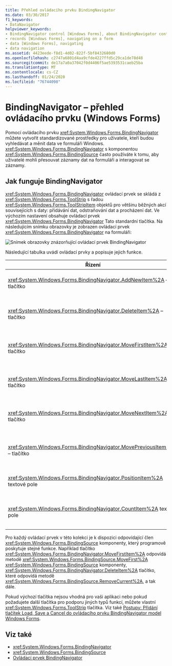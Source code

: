 ```yaml
---
title: Přehled ovládacího prvku BindingNavigator
ms.date: 03/30/2017
f1_keywords:
- DataNavigator
helpviewer_keywords:
- BindingNavigator control [Windows Forms], about BindingNavigator control
- records [Windows Forms], navigating on a form
- data [Windows Forms], navigating
- data navigation
ms.assetid: 4423eede-f8d1-4d02-822f-5bf8432680d0
ms.openlocfilehash: c2747a6801d4aa9cfde4227ffd5c29ca1de78d48
ms.sourcegitcommit: de17a7a0a37042f0d4406f5ae5393531caeb25ba
ms.translationtype: MT
ms.contentlocale: cs-CZ
ms.lasthandoff: 01/24/2020
ms.locfileid: "76744098"
---
```

# <a name="bindingnavigator-control-overview-windows-forms"></a>BindingNavigator – přehled ovládacího prvku (Windows Forms)
Pomocí ovládacího prvku <xref:System.Windows.Forms.BindingNavigator> můžete vytvořit standardizované prostředky pro uživatele, kteří budou vyhledávat a měnit data ve formuláři Windows. <xref:System.Windows.Forms.BindingNavigator> s komponentou <xref:System.Windows.Forms.BindingSource> často používáte k tomu, aby uživatelé mohli přesouvat záznamy dat na formuláři a interagovat se záznamy.  
  
## <a name="how-the-bindingnavigator-works"></a>Jak funguje BindingNavigator  

 <xref:System.Windows.Forms.BindingNavigator> ovládací prvek se skládá z <xref:System.Windows.Forms.ToolStrip> s řadou <xref:System.Windows.Forms.ToolStripItem> objektů pro většinu běžných akcí souvisejících s daty: přidávání dat, odstraňování dat a procházení dat. Ve výchozím nastavení obsahuje ovládací prvek <xref:System.Windows.Forms.BindingNavigator> Tato standardní tlačítka. Na následujícím snímku obrazovky je zobrazen ovládací prvek <xref:System.Windows.Forms.BindingNavigator> na formuláři:
  
 ![Snímek obrazovky znázorňující ovládací prvek BindingNavigator](./media/bindingnavigator-control-overview-windows-forms/bindingnavigator-control-form.gif)  
  
 Následující tabulka uvádí ovládací prvky a popisuje jejich funkce.  
  
|Řízení|Funkce|  
|-------------|--------------|  
|<xref:System.Windows.Forms.BindingNavigator.AddNewItem%2A> – tlačítko|Vloží nový řádek do podkladového zdroje dat.|  
|<xref:System.Windows.Forms.BindingNavigator.DeleteItem%2A> – tlačítko|Odstraní aktuální řádek z podkladového zdroje dat.|  
|<xref:System.Windows.Forms.BindingNavigator.MoveFirstItem%2A> – tlačítko|Přesune se na první položku v podkladovém zdroji dat.|  
|<xref:System.Windows.Forms.BindingNavigator.MoveLastItem%2A> – tlačítko|Přesune se na poslední položku v podkladovém zdroji dat.|  
|<xref:System.Windows.Forms.BindingNavigator.MoveNextItem%2A> – tlačítko|Přesune se na další položku v podkladovém zdroji dat.|  
|<xref:System.Windows.Forms.BindingNavigator.MovePreviousItem%2A> – tlačítko|Přesune se na předchozí položku v podkladovém zdroji dat.|  
|<xref:System.Windows.Forms.BindingNavigator.PositionItem%2A> textové pole|Vrátí aktuální pozici v podkladovém zdroji dat.|  
|<xref:System.Windows.Forms.BindingNavigator.CountItem%2A> textové pole|Vrátí celkový počet položek v podkladovém zdroji dat.|  
  
 Pro každý ovládací prvek v této kolekci je k dispozici odpovídající člen <xref:System.Windows.Forms.BindingSource> komponenty, který programově poskytuje stejné funkce. Například tlačítko <xref:System.Windows.Forms.BindingNavigator.MoveFirstItem%2A> odpovídá metodě <xref:System.Windows.Forms.BindingSource.MoveFirst%2A> <xref:System.Windows.Forms.BindingSource> komponenty, <xref:System.Windows.Forms.BindingNavigator.DeleteItem%2A> tlačítko, které odpovídá metodě <xref:System.Windows.Forms.BindingSource.RemoveCurrent%2A>, a tak dále.  
  
 Pokud výchozí tlačítka nejsou vhodná pro vaši aplikaci nebo pokud požadujete další tlačítka pro podporu jiných typů funkcí, můžete vlastní <xref:System.Windows.Forms.ToolStrip> tlačítka. Viz také [Postupy: Přidání tlačítek Load, Save a Cancel do ovládacího prvku BindingNavigator model Windows Forms](load-save-and-cancel-bindingnavigator.md).  
  
## <a name="see-also"></a>Viz také

- <xref:System.Windows.Forms.BindingNavigator>
- <xref:System.Windows.Forms.BindingSource>
- [Ovládací prvek BindingNavigator](bindingnavigator-control-windows-forms.md)
